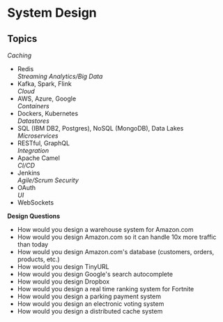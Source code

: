 # System Design

**Topics**
---
*Caching*  
- Redis  
*Streaming Analytics/Big Data*  
- Kafka, Spark, Flink  
*Cloud*  
- AWS, Azure, Google  
*Containers*  
- Dockers, Kubernetes  
*Datastores*  
- SQL (IBM DB2, Postgres), NoSQL (MongoDB), Data Lakes  
*Microservices*  
- RESTful, GraphQL  
*Integration*  
- Apache Camel  
*CI/CD*  
- Jenkins  
*Agile/Scrum*
*Security*  
- OAuth  
*UI*  
- WebSockets  

**Design Questions**
- How would you design a warehouse system for Amazon.com
- How would you design Amazon.com so it can handle 10x more traffic than today
- How would you design Amazon.com's database (customers, orders, products, etc.)
- How would you design TinyURL
- How would you design Google's search autocomplete
- How would you design Dropbox
- How would you design a real time ranking system for Fortnite
- How would you design a parking payment system
- How would you design an electronic voting system
- How would you design a distributed cache system